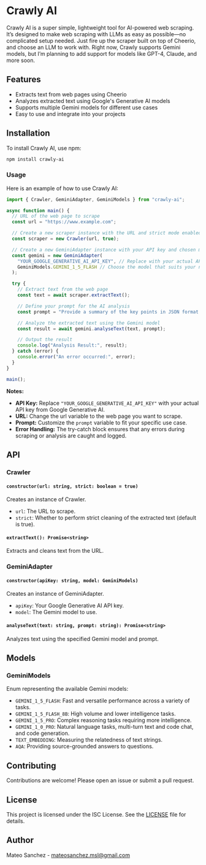 # Crawly AI

Crawly AI is a super simple, lightweight tool for AI-powered web scraping. It’s designed to make web scraping with LLMs as easy as possible—no complicated setup needed. Just fire up the scraper built on top of Cheerio, and choose an LLM to work with. Right now, Crawly supports Gemini models, but I’m planning to add support for models like GPT-4, Claude, and more soon.

## Features

- Extracts text from web pages using Cheerio
- Analyzes extracted text using Google's Generative AI models
- Supports multiple Gemini models for different use cases
- Easy to use and integrate into your projects

## Installation

To install Crawly AI, use npm:

```sh
npm install crawly-ai
```

### Usage

Here is an example of how to use Crawly AI:

```typescript
import { Crawler, GeminiAdapter, GeminiModels } from "crawly-ai";

async function main() {
  // URL of the web page to scrape
  const url = "https://www.example.com";

  // Create a new scraper instance with the URL and strict mode enabled
  const scraper = new Crawler(url, true);

  // Create a new GeminiAdapter instance with your API key and chosen model
  const gemini = new GeminiAdapter(
    "YOUR_GOOGLE_GENERATIVE_AI_API_KEY", // Replace with your actual API key
    GeminiModels.GEMINI_1_5_FLASH // Choose the model that suits your needs
  );

  try {
    // Extract text from the web page
    const text = await scraper.extractText();

    // Define your prompt for the AI analysis
    const prompt = "Provide a summary of the key points in JSON format.";

    // Analyze the extracted text using the Gemini model
    const result = await gemini.analyseText(text, prompt);

    // Output the result
    console.log("Analysis Result:", result);
  } catch (error) {
    console.error("An error occurred:", error);
  }
}

main();
```

**Notes:**

- **API Key:** Replace `"YOUR_GOOGLE_GENERATIVE_AI_API_KEY"` with your actual API key from Google Generative AI.
- **URL:** Change the url variable to the web page you want to scrape.
- **Prompt:** Customize the `prompt` variable to fit your specific use case.
- **Error Handling:** The try-catch block ensures that any errors during scraping or analysis are caught and logged.

## API

### Crawler

#### `constructor(url: string, strict: boolean = true)`

Creates an instance of Crawler.

- `url`: The URL to scrape.
- `strict`: Whether to perform strict cleaning of the extracted text (default is true).

#### `extractText(): Promise<string>`

Extracts and cleans text from the URL.

### GeminiAdapter

#### `constructor(apiKey: string, model: GeminiModels)`

Creates an instance of GeminiAdapter.

- `apiKey`: Your Google Generative AI API key.
- `model`: The Gemini model to use.

#### `analyseText(text: string, prompt: string): Promise<string>`

Analyzes text using the specified Gemini model and prompt.

## Models

### GeminiModels

Enum representing the available Gemini models:

- `GEMINI_1_5_FLASH`: Fast and versatile performance across a variety of tasks.
- `GEMINI_1_5_FLASH_8B`: High volume and lower intelligence tasks.
- `GEMINI_1_5_PRO`: Complex reasoning tasks requiring more intelligence.
- `GEMINI_1_0_PRO`: Natural language tasks, multi-turn text and code chat, and code generation.
- `TEXT_EMBEDDING`: Measuring the relatedness of text strings.
- `AQA`: Providing source-grounded answers to questions.

## Contributing

Contributions are welcome! Please open an issue or submit a pull request.

## License

This project is licensed under the ISC License. See the [LICENSE](LICENSE) file for details.

## Author

Mateo Sanchez - [mateosanchez.msl@gmail.com](mailto:mateosanchez.msl@gmail.com)
